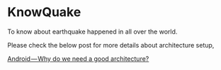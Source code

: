 # KnowQuake

To know about earthquake happened in all over the world.

Please check the below post for more details about architecture setup,

[Android — Why do we need a good architecture?][TUTURL]







[TUTURL]: https://medium.com/@shanmugasanthosh/android-why-do-we-need-a-good-architecture-18bdab042d78
